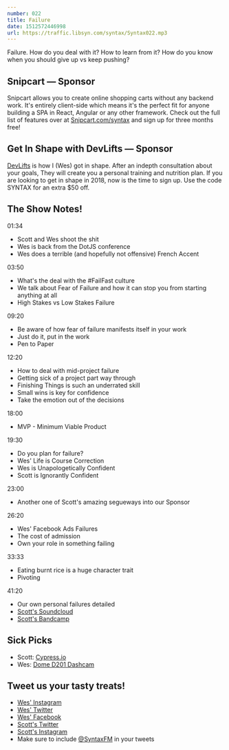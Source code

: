 ```yaml
---
number: 022
title: Failure
date: 1512572446998
url: https://traffic.libsyn.com/syntax/Syntax022.mp3
---
```


Failure. How do you deal with it? How to learn from it? How do you know when you should give up vs keep pushing?

## Snipcart — Sponsor

Snipcart allows you to create online shopping carts without any backend work. It's entirely client-side which means it's the perfect fit for anyone building a SPA in React, Angular or any other framework. Check out the full list of features over at [Snipcart.com/syntax](https://snipcart.com/syntax?utm_source=syntax&utm_medium=podcast&utm_campaign=syntax1) and sign up for three months free!

## Get In Shape with DevLifts — Sponsor

[DevLifts](https://devlifts.io/) is how I (Wes) got in shape. After an indepth consultation about your goals, They will create you a personal training and nutrition plan. If you are looking to get in shape in 2018, now is the time to sign up. Use the code SYNTAX for an extra $50 off.

## The Show Notes!

01:34

* Scott and Wes shoot the shit
* Wes is back from the DotJS conference
* Wes does a terrible (and hopefully not offensive) French Accent

03:50

* What's the deal with the #FailFast culture
* We talk about Fear of Failure and how it can stop you from starting anything at all
* High Stakes vs Low Stakes Failure

09:20

* Be aware of how fear of failure manifests itself in your work
* Just do it, put in the work
* Pen to Paper

12:20

* How to deal with mid-project failure
* Getting sick of a project part way through
* Finishing Things is such an underrated skill
* Small wins is key for confidence
* Take the emotion out of the decisions

18:00

* MVP - Minimum Viable Product

19:30

* Do you plan for failure?
* Wes' Life is Course Correction
* Wes is Unapologetically Confident
* Scott is Ignorantly Confident


23:00

* Another one of Scott's amazing segueways into our Sponsor

26:20
* Wes' Facebook Ads Failures
* The cost of admission
* Own your role in something failing

33:33
* Eating burnt rice is a huge character trait
* Pivoting

41:20

* Our own personal failures detailed
* [Scott's Soundcloud](https://soundcloud.com/domesticrobot/sets/best-of-domestic-robot)
* [Scott's Bandcamp](https://domesticrobot.bandcamp.com/)

## Sick Picks
* Scott: [Cypress.io](https://cypress.io)
* Wes: [Dome D201 Dashcam](http://amzn.to/2jlCAFL)

## Tweet us your tasty treats!
* [Wes' Instagram](https://www.instagram.com/wesbos/)
* [Wes' Twitter](https://twitter.com/wesbos)
* [Wes' Facebook](https://www.facebook.com/wesbos.developer)
* [Scott's Twitter](https://twitter.com/stolinski)
* [Scott's Instagram](https://www.instagram.com/stolinski/)
* Make sure to include [@SyntaxFM](https://twitter.com/SyntaxFM) in your tweets
